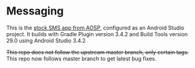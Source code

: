 # Messaging
This is the [stock SMS app from AOSP](https://android.googlesource.com/platform/packages/apps/Messaging/), configured as an Android Studio project. It builds with Gradle Plugin version 3.4.2 and Build Tools version 29.0 using Android Studio 3.4.2

~~This repo does not follow the upstream master branch, only certain tags.~~ This repo now follows master branch to get latest bug fixes.
